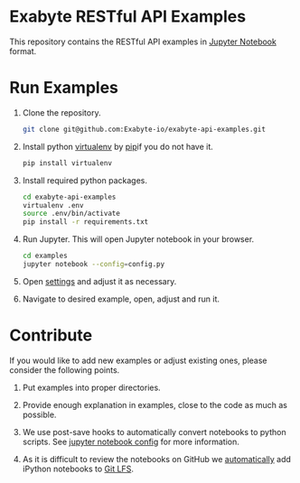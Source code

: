 # Exabyte RESTful API Examples

This repository contains the RESTful API examples in [Jupyter Notebook](http://jupyter.org/) format.

# Run Examples

1. Clone the repository.
    
    ```bash
    git clone git@github.com:Exabyte-io/exabyte-api-examples.git
    ```

2. Install python [virtualenv](https://virtualenv.pypa.io/en/stable/) by [pip](https://pip.pypa.io/en/stable/)if you do not have it.
    ```bash
    pip install virtualenv
    ```

3. Install required python packages.

    ```bash
    cd exabyte-api-examples
    virtualenv .env
    source .env/bin/activate
    pip install -r requirements.txt
    ```

4. Run Jupyter. This will open Jupyter notebook in your browser.

    ```bash
    cd examples
    jupyter notebook --config=config.py
    ```

5. Open [settings](examples/settings.ipynb) and adjust it as necessary.

6. Navigate to desired example, open, adjust and run it.


# Contribute

If you would like to add new examples or adjust existing ones, please consider the following points.

1. Put examples into proper directories.

2. Provide enough explanation in examples, close to the code as much as possible.

3. We use post-save hooks to automatically convert notebooks to python scripts. See [jupyter notebook config](config.py) for more information.
 
4. As it is difficult to review the notebooks on GitHub we [automatically](.gitattributes) add iPython notebooks to [Git LFS](https://git-lfs.github.com/).
